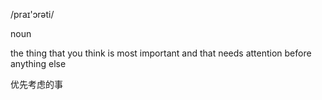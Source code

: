 /praɪ'ɔrəti/

noun

the thing that you think is most important and that needs attention before anything else

优先考虑的事